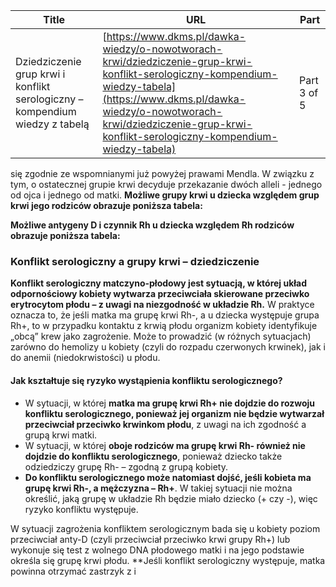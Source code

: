 | **Title**       | **URL**           | **Part**              |
|-----------------|-------------------|-----------------------|
| Dziedziczenie grup krwi i konflikt serologiczny – kompendium wiedzy z tabelą         | [https://www.dkms.pl/dawka-wiedzy/o-nowotworach-krwi/dziedziczenie-grup-krwi-konflikt-serologiczny-kompendium-wiedzy-tabela](https://www.dkms.pl/dawka-wiedzy/o-nowotworach-krwi/dziedziczenie-grup-krwi-konflikt-serologiczny-kompendium-wiedzy-tabela)    | Part 3 of 5          |

 się zgodnie ze wspomnianymi już powyżej prawami Mendla. W związku z tym, o ostatecznej grupie krwi decyduje przekazanie dwóch alleli \- jednego od ojca i jednego od matki. **Możliwe grupy krwi u dziecka względem grup krwi jego rodziców obrazuje poniższa tabela:**



**Możliwe antygeny D i czynnik Rh u dziecka względem Rh rodziców obrazuje poniższa tabela:**



### Konflikt serologiczny a grupy krwi – dziedziczenie


**Konflikt serologiczny matczyno\-płodowy jest sytuacją, w której układ odpornościowy kobiety wytwarza przeciwciała skierowane przeciwko erytrocytom płodu – z uwagi na niezgodność w układzie Rh.** W praktyce oznacza to, że jeśli matka ma grupę krwi Rh\-, a u dziecka występuje grupa Rh\+, to w przypadku kontaktu z krwią płodu organizm kobiety identyfikuje „obcą” krew jako zagrożenie. Może to prowadzić (w różnych sytuacjach) zarówno do hemolizy u kobiety (czyli do rozpadu czerwonych krwinek), jak i do anemii (niedokrwistości) u płodu.


#### Jak kształtuje się ryzyko wystąpienia konfliktu serologicznego?


* W sytuacji, w której **matka ma grupę krwi Rh\+ nie dojdzie do rozwoju konfliktu serologicznego, ponieważ jej organizm nie będzie wytwarzał przeciwciał przeciwko krwinkom płodu**, z uwagi na ich zgodność a grupą krwi matki.
* W sytuacji, w której **oboje rodziców ma grupę krwi Rh\- również nie dojdzie do konfliktu serologicznego**, ponieważ dziecko także odziedziczy grupę Rh\- – zgodną z grupą kobiety.
* **Do konfliktu serologicznego może natomiast dojść, jeśli kobieta ma grupę krwi Rh\-, a mężczyzna – Rh\+**. W takiej sytuacji nie można określić, jaką grupę w układzie Rh będzie miało dziecko (\+ czy \-), więc ryzyko konfliktu występuje.


W sytuacji zagrożenia konfliktem serologicznym bada się u kobiety poziom przeciwciał anty\-D (czyli przeciwciał przeciwko krwi grupy Rh\+) lub wykonuje się test z wolnego DNA płodowego matki i na jego podstawie określa się grupę krwi płodu. **Jeśli konflikt serologiczny występuje, matka powinna otrzymać zastrzyk z i